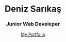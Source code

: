 <h1 align="center">Deniz Sarıkaş</h1>
<h3 align="center">Junior Web Developer</h3>
<div align="center">
<a  href="https://denizsarikas.vercel.app/" target="_blank">My Portfolio</a>
</div>
